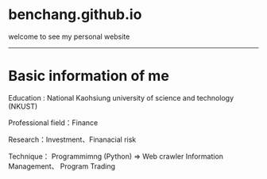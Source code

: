 # benchang.github.io
welcome to see my personal website

------------------------------------------------------------------------------------------------------------------------------------------

# Basic information of me

Education : National Kaohsiung university of science and technology (NKUST)

Professional field：Finance

Research：Investment、Finanacial risk

Technique： Programmimng (Python) => Web crawler Information Management、 Program Trading 


